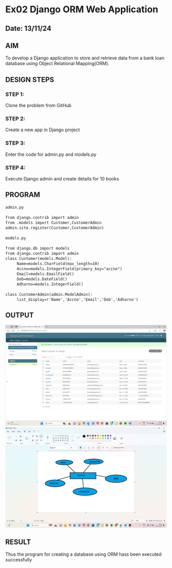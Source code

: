 # Ex02 Django ORM Web Application
## Date: 13/11/24

## AIM
To develop a Django application to store and retrieve data from a bank loan database using Object Relational Mapping(ORM).


## DESIGN STEPS

### STEP 1:
Clone the problem from GitHub

### STEP 2:
Create a new app in Django project

### STEP 3:
Enter the code for admin.py and models.py

### STEP 4:
Execute Django admin and create details for 10 books

## PROGRAM
```
admin.py

from django.contrib import admin
from .models import Customer,CustomerAdmin
admin.site.register(Customer,CustomerAdmin)

models.py

from django.db import models
from django.contrib import admin
class Customer(models.Model):
     Name=models.CharField(max_length=10)
     Accno=models.IntegerField(primary_key="accno")
     Email=models.EmailField()
     Dob=models.DateField()
     Adharno=models.IntegerField()

class CustomerAdmin(admin.ModelAdmin):
     list_display=('Name','Accno','Email','Dob','Adharno')

```


## OUTPUT
![alt text](<Screenshot (10).png>)
![alt text](<Screenshot 2024-11-16 024121.png>)


## RESULT
Thus the program for creating a database using ORM hass been executed successfully
